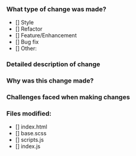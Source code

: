 ### What type of change was made?
- [] Style
- [] Refactor
- [] Feature/Enhancement
- [] Bug fix
- [] Other: 

### Detailed description of change

### Why was this change made?

### Challenges faced when making changes

### Files modified:
- [] index.html
- [] base.scss
- [] scripts.js
- [] index.js
